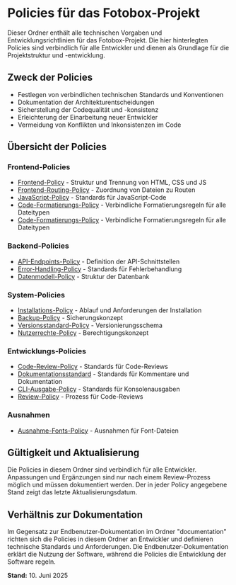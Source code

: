 # Policies für das Fotobox-Projekt

Dieser Ordner enthält alle technischen Vorgaben und Entwicklungsrichtlinien für das Fotobox-Projekt. Die hier hinterlegten Policies sind verbindlich für alle Entwickler und dienen als Grundlage für die Projektstruktur und -entwicklung.

## Zweck der Policies

- Festlegen von verbindlichen technischen Standards und Konventionen
- Dokumentation der Architekturentscheidungen
- Sicherstellung der Codequalität und -konsistenz
- Erleichterung der Einarbeitung neuer Entwickler
- Vermeidung von Konflikten und Inkonsistenzen im Code

## Übersicht der Policies

### Frontend-Policies

- [Frontend-Policy](frontend_policy.md) - Struktur und Trennung von HTML, CSS und JS
- [Frontend-Routing-Policy](frontend_routing_policy.md) - Zuordnung von Dateien zu Routen
- [JavaScript-Policy](javascript_policy.md) - Standards für JavaScript-Code
- [Code-Formatierungs-Policy](code_formatierung_policy.md) - Verbindliche Formatierungsregeln für alle Dateitypen
- [Code-Formatierungs-Policy](code_formatierung_policy.md) - Verbindliche Formatierungsregeln für alle Dateitypen

### Backend-Policies

- [API-Endpoints-Policy](api_endpoints_policy.md) - Definition der API-Schnittstellen
- [Error-Handling-Policy](error_handling_policy.md) - Standards für Fehlerbehandlung
- [Datenmodell-Policy](datenmodell_policy.md) - Struktur der Datenbank

### System-Policies

- [Installations-Policy](installations_policy.md) - Ablauf und Anforderungen der Installation
- [Backup-Policy](backup_policy.md) - Sicherungskonzept
- [Versionsstandard-Policy](versionsstandard_policy.md) - Versionierungsschema
- [Nutzerrechte-Policy](nutzerrechte_policy.md) - Berechtigungskonzept

### Entwicklungs-Policies

- [Code-Review-Policy](code_review_policy.md) - Standards für Code-Reviews
- [Dokumentationsstandard](dokumentationsstandard.md) - Standards für Kommentare und Dokumentation
- [CLI-Ausgabe-Policy](cli_ausgabe_policy.md) - Standards für Konsolenausgaben
- [Review-Policy](review_policy.md) - Prozess für Code-Reviews

### Ausnahmen

- [Ausnahme-Fonts-Policy](ausnahme_fonts_policy.md) - Ausnahmen für Font-Dateien

## Gültigkeit und Aktualisierung

Die Policies in diesem Ordner sind verbindlich für alle Entwickler. Anpassungen und Ergänzungen sind nur nach einem Review-Prozess möglich und müssen dokumentiert werden. Der in jeder Policy angegebene Stand zeigt das letzte Aktualisierungsdatum.

## Verhältnis zur Dokumentation

Im Gegensatz zur Endbenutzer-Dokumentation im Ordner "documentation" richten sich die Policies in diesem Ordner an Entwickler und definieren technische Standards und Anforderungen. Die Endbenutzer-Dokumentation erklärt die Nutzung der Software, während die Policies die Entwicklung der Software regeln.

**Stand:** 10. Juni 2025
